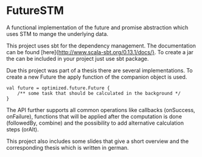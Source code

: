 # FutureSTM
A functional implementation of the future and promise abstraction which uses STM to mange the underlying data.

This project uses sbt for the dependency management. The documentation can be found [here]{http://www.scala-sbt.org/0.13.1/docs/}.
To create a jar the can be included in your project just use sbt package.

Due this project was part of a thesis there are several implementations. To create a new Future the apply function of the
companion object is used.

```
val future = optimized.future.Future {
    /** some task that should be calculated in the background */
}
```

The API further supports all common operations like callbacks (onSuccess, onFailure), functions that will be applied
after the computation is done (followedBy, combine) and the possibility to add alternative calculation steps (orAlt).

This project also includes some slides that give a short overview and the corresponding thesis which is written in german.